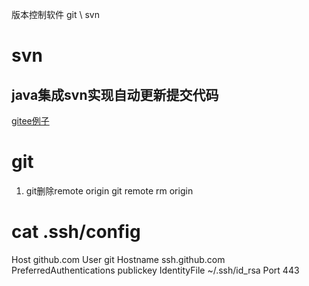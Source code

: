 版本控制软件 git \ svn
# svn
## java集成svn实现自动更新提交代码
[gitee例子](https://gitee.com/shenshuxin01/first_-spring-boot_-demo/tree/master/SVNKit_API_Demo)

# git
1. git删除remote origin
git remote rm origin

# cat .ssh/config
Host github.com
User git
Hostname ssh.github.com
PreferredAuthentications publickey
IdentityFile ~/.ssh/id_rsa
Port 443